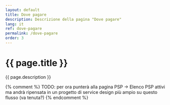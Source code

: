 ```yaml
---
layout: default
title: Dove pagare
description: Descrizione della pagina "Dove pagare"
lang: it
ref: dove-pagare
permalink: /dove-pagare
order: 3
---
```


<main class="container my-5">
    <div class="row">
      <div class="col-12 col-lg-8">
        <h1>{{ page.title }}</h1>
        <p class="lead">{{ page.description }}</p>
        {% comment %}
        TODO: per ora punterà alla pagina PSP -> Elenco PSP attivi ma andrà ripensata in un progetto di service design più ampio su questo flusso (va tenuta?)
        {% endcomment %}
      </div>
    </div>
</main>
